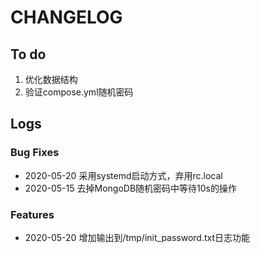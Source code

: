 # CHANGELOG

## To do

1. 优化数据结构
2. 验证compose.yml随机密码

## Logs

### Bug Fixes

* 2020-05-20  采用systemd启动方式，弃用rc.local
* 2020-05-15  去掉MongoDB随机密码中等待10s的操作

### Features

* 2020-05-20  增加输出到/tmp/init_password.txt日志功能
